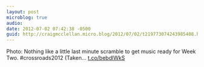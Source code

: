 ```yaml
---
layout: post
microblog: true
audio: 
date: 2012-07-02 07:42:38 -0500
guid: http://craigmcclellan.micro.blog/2012/07/02/t219773074243985408.html
---
```

Photo: Nothing like a little last minute scramble to get music ready for Week Two. #crossroads2012 (Taken... [t.co/bebdlWkS](http://t.co/bebdlWkS)
